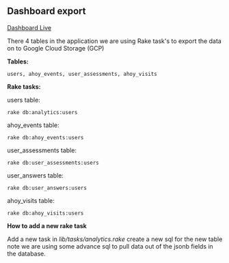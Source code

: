 ## Dashboard export

[Dashboard Live](https://pages.github.com/)

There 4 tables in the application we are using Rake task's to export the data on to Google Cloud Storage (GCP) 

**Tables:**
```
users, ahoy_events, user_assessments, ahoy_visits
```

**Rake tasks:**

users table:
```
rake db:analytics:users
```
ahoy_events table:
```
rake db:ahoy_events:users
```
user_assessments table:
```
rake db:user_assessments:users
```
user_answers table:
```
rake db:user_answers:users
```
ahoy_visits table:
```
rake db:ahoy_visits:users
```


**How to add a new rake task**

Add a new task in *lib/tasks/analytics.rake* create a new sql for the new table note we are using some advance sql to pull data out of the jsonb fields in the database.
